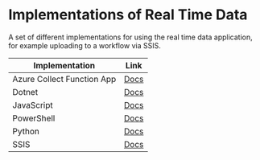 # Implementations of Real Time Data
A set of different implementations for using the real time data application, for example uploading to a workflow via SSIS.

| Implementation | Link |
| ---- | ---- |
| Azure Collect Function App | [Docs](/CollectFunction/CollectFunction.md) |
| Dotnet | [Docs](/Dotnet/Dotnet.md) |
| JavaScript | [Docs](/JavaScript/JavaScript.md) |
| PowerShell | [Docs](/Powershell/Powershell.md) |
| Python | [Docs](/Python/Python.md) |
| SSIS | [Docs](/SSIS/SSIS.md)
